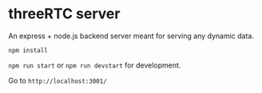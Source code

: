 # threeRTC server

An express + node.js backend server meant for serving any dynamic data.

`npm install`

`npm run start` or `npm run devstart` for development.

Go to `http://localhost:3001/`